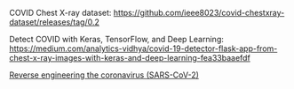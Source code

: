 COVID Chest X-ray dataset: https://github.com/ieee8023/covid-chestxray-dataset/releases/tag/0.2

Detect COVID with Keras, TensorFlow, and Deep Learning: https://medium.com/analytics-vidhya/covid-19-detector-flask-app-from-chest-x-ray-images-with-keras-and-deep-learning-fea33baaefdf

[Reverse engineering the coronavirus (SARS-CoV-2)](https://github.com/geohot/corona)
